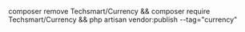 composer remove Techsmart/Currency && composer require Techsmart/Currency && php artisan vendor:publish --tag="currency"